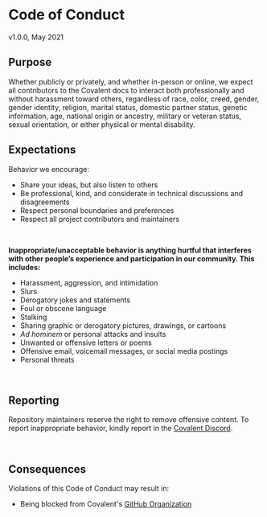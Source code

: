 # Code of Conduct

v1.0.0, May 2021


## Purpose

Whether publicly or privately, and whether in-person or online, we expect all contributors to the Covalent docs to interact both professionally and without harassment toward others, regardless of race, color, creed, gender, gender identity, religion, marital status, domestic partner status, genetic information, age, national origin or ancestry, military or veteran status, sexual orientation, or either physical or mental disability.

## Expectations

Behavior we encourage:

- Share your ideas, but also listen to others
- Be professional, kind, and considerate in technical discussions and disagreements
- Respect personal boundaries and preferences
- Respect all project contributors and maintainers

&nbsp;

**Inappropriate/unacceptable behavior is anything hurtful that interferes with other people’s experience and participation in our community. This includes:**

- Harassment, aggression, and intimidation
- Slurs
- Derogatory jokes and statements
- Foul or obscene language
- Stalking
- Sharing graphic or derogatory pictures, drawings, or cartoons
- _Ad hominem_ or personal attacks and insults
- Unwanted or offensive letters or poems
- Offensive email, voicemail messages, or social media postings
- Personal threats

&nbsp;

## Reporting

Repository maintainers reserve the right to remove offensive content. To report inappropriate behavior, kindly report in the [Covalent Discord](https://covalenthq.com/discord/).

&nbsp;

## Consequences

Violations of this Code of Conduct may result in:
  * Being blocked from Covalent's [GitHub Organization](https://help.github.com/articles/blocking-a-user-from-your-organization/)
